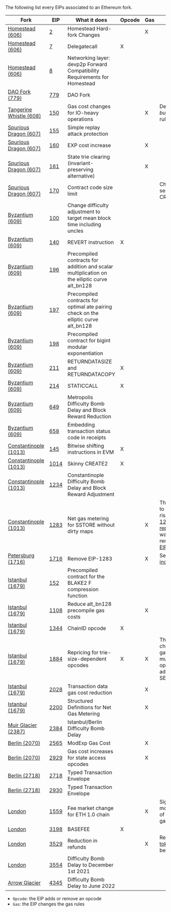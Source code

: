 The following list every EIPs associated to an Ethereum fork.

| Fork  | EIP  | What it does  | Opcode | Gas | Notes
|---|---|---|---|---|---|
| [Homestead (606)](https://eips.ethereum.org/EIPS/eip-606) | [2](https://eips.ethereum.org/EIPS/eip-2)  | Homestead Hard-fork Changes  |  | X | |
| [Homestead (606)](https://eips.ethereum.org/EIPS/eip-606) | [7](https://eips.ethereum.org/EIPS/eip-7)  | Delegatecall | X |  | |
| [Homestead (606)](https://eips.ethereum.org/EIPS/eip-606) | [8](https://eips.ethereum.org/EIPS/eip-8)  | Networking layer: devp2p Forward Compatibility Requirements for Homestead |  | | |
| [DAO Fork (779)](https://eips.ethereum.org/EIPS/eip-779) | [779](https://eips.ethereum.org/EIPS/eip-779)  | DAO Fork | | |
| [Tangerine Whistle (608)](https://eips.ethereum.org/EIPS/eip-608) | [150](https://eips.ethereum.org/EIPS/eip-150)  | Gas cost changes for IO-heavy operations| | X | Define the *all but one 64th* rule |
| [Spurious Dragon (607)](https://eips.ethereum.org/EIPS/eip-607) | [155](https://eips.ethereum.org/EIPS/eip-155)  | Simple replay attack protection | | | |
| [Spurious Dragon (607)](https://eips.ethereum.org/EIPS/eip-607) | [160](https://eips.ethereum.org/EIPS/eip-160)  | EXP cost increase | | X |  | |
| [Spurious Dragon (607)](https://eips.ethereum.org/EIPS/eip-607) | [161](https://eips.ethereum.org/EIPS/eip-161)  | State trie clearing (invariant-preserving alternative) | | X |  |
| [Spurious Dragon (607)](https://eips.ethereum.org/EIPS/eip-607) | [170](https://eips.ethereum.org/EIPS/eip-170)  | Contract code size limit | | | Change the semantics of CREATE
| [Byzantium (609)](https://eips.ethereum.org/EIPS/eip-609) | [100](https://eips.ethereum.org/EIPS/eip-100)  | Change difficulty adjustment to target mean block time including uncles | | |
| [Byzantium (609)](https://eips.ethereum.org/EIPS/eip-609) | [140](https://eips.ethereum.org/EIPS/eip-140)  | REVERT instruction | X | |
| [Byzantium (609)](https://eips.ethereum.org/EIPS/eip-609) | [196](https://eips.ethereum.org/EIPS/eip-196)  | Precompiled contracts for addition and scalar multiplication on the elliptic curve alt_bn128 | | |
| [Byzantium (609)](https://eips.ethereum.org/EIPS/eip-609) | [197](https://eips.ethereum.org/EIPS/eip-197)  | Precompiled contracts for optimal ate pairing check on the elliptic curve alt_bn128 | | |
| [Byzantium (609)](https://eips.ethereum.org/EIPS/eip-609) | [198](https://eips.ethereum.org/EIPS/eip-198)  | Precompiled contract for bigint modular exponentiation | | |
| [Byzantium (609)](https://eips.ethereum.org/EIPS/eip-609) | [211](https://eips.ethereum.org/EIPS/eip-211)  | RETURNDATASIZE and RETURNDATACOPY | X | |
| [Byzantium (609)](https://eips.ethereum.org/EIPS/eip-609) | [214](https://eips.ethereum.org/EIPS/eip-214)  | STATICCALL | X | |
| [Byzantium (609)](https://eips.ethereum.org/EIPS/eip-609) | [649](https://eips.ethereum.org/EIPS/eip-649)  | Metropolis Difficulty Bomb Delay and Block Reward Reduction | | |
| [Byzantium (609)](https://eips.ethereum.org/EIPS/eip-609) | [658](https://eips.ethereum.org/EIPS/eip-658)  | Embedding transaction status code in receipts | | |
| [Constantinople (1013)](https://eips.ethereum.org/EIPS/eip-1013) | [145](https://eips.ethereum.org/EIPS/eip-145)  | Bitwise shifting instructions in EVM  | X | |
| [Constantinople (1013)](https://eips.ethereum.org/EIPS/eip-1013) | [1014](https://eips.ethereum.org/EIPS/eip-1014)  | Skinny CREATE2 | X | |
| [Constantinople (1013)](https://eips.ethereum.org/EIPS/eip-1234) | [1234](https://eips.ethereum.org/EIPS/eip-1234)  | Constantinople Difficulty Bomb Delay and Block Reward Adjustment | | |
| [Constantinople (1013)](https://eips.ethereum.org/EIPS/eip-1234) | [1283](https://eips.ethereum.org/EIPS/eip-1283)  | Net gas metering for SSTORE without dirty maps | | X | This EIP leads to reentrancies risks (see [EIP-1283 incident report](https://github.com/trailofbits/publications/blob/master/reviews/EIP-1283.pdf)) and was directly removed with [EIP-1716](https://eips.ethereum.org/EIPS/eip-1716)
| [Petersburg (1716)](https://eips.ethereum.org/EIPS/eip-1716) | [1716](https://eips.ethereum.org/EIPS/eip-1716)  | Remove EIP-1283 | | X | See [EIP-1283 incident report](https://github.com/trailofbits/publications/blob/master/reviews/EIP-1283.pdf)
| [Istanbul (1679)](https://eips.ethereum.org/EIPS/eip-1679) | [152](https://eips.ethereum.org/EIPS/eip-152)  |  Precompiled contract for the BLAKE2 F compression function | | |
| [Istanbul (1679)](https://eips.ethereum.org/EIPS/eip-1679) | [1108](https://eips.ethereum.org/EIPS/eip-1108)  | Reduce alt_bn128 precompile gas costs | | X |
| [Istanbul (1679)](https://eips.ethereum.org/EIPS/eip-1679) | [1344](https://eips.ethereum.org/EIPS/eip-1344)  | ChainID opcode | X | |
| [Istanbul (1679)](https://eips.ethereum.org/EIPS/eip-1679) | [1884](https://eips.ethereum.org/EIPS/eip-1884)  | Repricing for trie-size-dependent opcodes | X | X | The EIP changes the gas cost of multiple opcodes, and add SELFBALANCE
| [Istanbul (1679)](https://eips.ethereum.org/EIPS/eip-1679) | [2028](https://eips.ethereum.org/EIPS/eip-2028)  | Transaction data gas cost reduction | | X |
| [Istanbul (1679)](https://eips.ethereum.org/EIPS/eip-1679) | [2200](https://eips.ethereum.org/EIPS/eip-2200)  | Structured Definitions for Net Gas Metering | | X
| [Muir Glacier (2387)](https://eips.ethereum.org/EIPS/eip-2387) | [2384](https://eips.ethereum.org/EIPS/eip-2384)  | Istanbul/Berlin Difficulty Bomb Delay | |
| [Berlin (2070)](https://github.com/ethereum/execution-specs/blob/a01c4c76e12fe9f0debf93bda7f67f002d77f8b4/network-upgrades/mainnet-upgrades/berlin.md) | [2565](https://eips.ethereum.org/EIPS/eip-2565)  | ModExp Gas Cost | | X |
| [Berlin (2070)](https://github.com/ethereum/execution-specs/blob/a01c4c76e12fe9f0debf93bda7f67f002d77f8b4/network-upgrades/mainnet-upgrades/berlin.md) | [2929](https://eips.ethereum.org/EIPS/eip-2929)  | Gas cost increases for state access opcodes | | X |
| [Berlin (2718)](https://github.com/ethereum/execution-specs/blob/a01c4c76e12fe9f0debf93bda7f67f002d77f8b4/network-upgrades/mainnet-upgrades/berlin.md) | [2718](https://eips.ethereum.org/EIPS/eip-2718)  | Typed Transaction Envelope | | |
| [Berlin (2718)](https://github.com/ethereum/execution-specs/blob/a01c4c76e12fe9f0debf93bda7f67f002d77f8b4/network-upgrades/mainnet-upgrades/berlin.md) | [2930](https://eips.ethereum.org/EIPS/eip-2930)  | Typed Transaction Envelope | | |
| [London](https://github.com/ethereum/execution-specs/blob/a01c4c76e12fe9f0debf93bda7f67f002d77f8b4/network-upgrades/mainnet-upgrades/london.md) | [1559](https://eips.ethereum.org/EIPS/eip-1559)  | Fee market change for ETH 1.0 chain | | X | Significant modifications of Ethereum gas pricing
| [London](https://github.com/ethereum/execution-specs/blob/a01c4c76e12fe9f0debf93bda7f67f002d77f8b4/network-upgrades/mainnet-upgrades/london.md) | [3198](https://eips.ethereum.org/EIPS/eip-3198)  | BASEFEE | X | |
| [London](https://github.com/ethereum/execution-specs/blob/a01c4c76e12fe9f0debf93bda7f67f002d77f8b4/network-upgrades/mainnet-upgrades/london.md) | [3529](https://eips.ethereum.org/EIPS/eip-3529)  | Reduction in refunds | | X | Remove [gas tokens](https://gastoken.io/) benefits
| [London](https://github.com/ethereum/execution-specs/blob/a01c4c76e12fe9f0debf93bda7f67f002d77f8b4/network-upgrades/mainnet-upgrades/london.md) | [3554](https://eips.ethereum.org/EIPS/eip-3554)  | Difficulty Bomb Delay to December 1st 2021 | | |
| [Arrow Glacier](https://github.com/ethereum/execution-specs/blob/a01c4c76e12fe9f0debf93bda7f67f002d77f8b4/network-upgrades/mainnet-upgrades/arrow-glacier.md) | [4345](https://eips.ethereum.org/EIPS/eip-4345)  |  Difficulty Bomb Delay to June 2022 | | |


- `Opcode`: the EIP adds or remove an opcode
- `Gas`: the EIP changes the gas rules